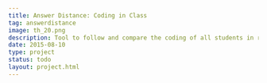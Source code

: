 ```yaml
---
title: Answer Distance: Coding in Class
tag: answerdistance
image: th_20.png
description: Tool to follow and compare the coding of all students in real-time.
date: 2015-08-10
type: project
status: todo
layout: project.html
---
```

